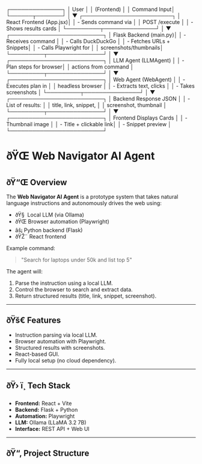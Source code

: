  ┌──────────────┐
 │   User       │
 │ (Frontend)   │
 │ Command Input│
 └──────┬───────┘
        │
        ▼
 ┌────────────────────────┐
 │ React Frontend (App.jsx)│
 │ - Sends command via     │
 │   POST /execute         │
 │ - Shows results cards   │
 └─────────┬──────────────┘
           │
           ▼
 ┌─────────────────────────┐
 │  Flask Backend (main.py)│
 │ - Receives command      │
 │ - Calls DuckDuckGo      │
 │ - Fetches URLs + Snippets│
 │ - Calls Playwright for  │
 │   screenshots/thumbnails│
 └─────────┬───────────────┘
           │
           ▼
 ┌─────────────────────────┐
 │  LLM Agent (LLMAgent)  │
 │ - Plan steps for browser│
 │   actions from command  │
 └─────────┬───────────────┘
           │
           ▼
 ┌─────────────────────────┐
 │ Web Agent (WebAgent)    │
 │ - Executes plan in      │
 │   headless browser      │
 │ - Extracts text, clicks │
 │ - Takes screenshots     │
 └─────────┬───────────────┘
           │
           ▼
 ┌─────────────────────────┐
 │ Backend Response JSON   │
 │ - List of results:      │
 │   title, link, snippet, │
 │   screenshot, thumbnail │
 └─────────┬───────────────┘
           │
           ▼
 ┌─────────────────────────┐
 │ Frontend Displays Cards │
 │ - Thumbnail image       │
 │ - Title + clickable link│
 │ - Snippet preview       │
 └─────────────────────────┘
# ðŸŒ Web Navigator AI Agent

## ðŸ“Œ Overview
The **Web Navigator AI Agent** is a prototype system that takes natural language instructions and autonomously drives the web using:
- ðŸ§  Local LLM (via Ollama)
- ðŸŒ Browser automation (Playwright)
- âš¡ Python backend (Flask)
- ðŸŽ¨ React frontend

Example command:
> "Search for laptops under 50k and list top 5"

The agent will:
1. Parse the instruction using a local LLM.
2. Control the browser to search and extract data.
3. Return structured results (title, link, snippet, screenshot).

---

## ðŸš€ Features
- Instruction parsing via local LLM.
- Browser automation with Playwright.
- Structured results with screenshots.
- React-based GUI.
- Fully local setup (no cloud dependency).

---

## ðŸ› ï¸ Tech Stack
- **Frontend:** React + Vite
- **Backend:** Flask + Python
- **Automation:** Playwright
- **LLM:** Ollama (LLaMA 3.2 7B)
- **Interface:** REST API + Web UI

---

## ðŸ“‚ Project Structure

